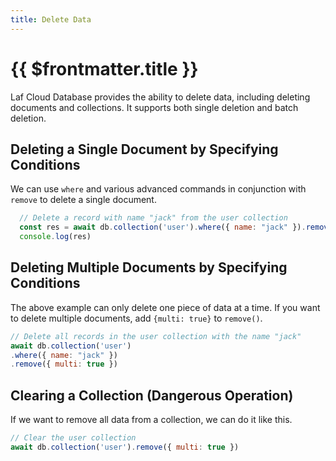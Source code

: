 ```yaml
---
title: Delete Data
---
```


# {{ $frontmatter.title }}

Laf Cloud Database provides the ability to delete data, including deleting documents and collections. It supports both single deletion and batch deletion.

## Deleting a Single Document by Specifying Conditions

We can use `where` and various advanced commands in conjunction with `remove` to delete a single document.

```js
  // Delete a record with name "jack" from the user collection
  const res = await db.collection('user').where({ name: "jack" }).remove()
  console.log(res)
```

## Deleting Multiple Documents by Specifying Conditions

The above example can only delete one piece of data at a time. If you want to delete multiple documents, add `{multi: true}` to `remove()`.

```js
// Delete all records in the user collection with the name "jack"
await db.collection('user')
.where({ name: "jack" })
.remove({ multi: true })
```

## Clearing a Collection (Dangerous Operation)

If we want to remove all data from a collection, we can do it like this.

```js
// Clear the user collection
await db.collection('user').remove({ multi: true })
```